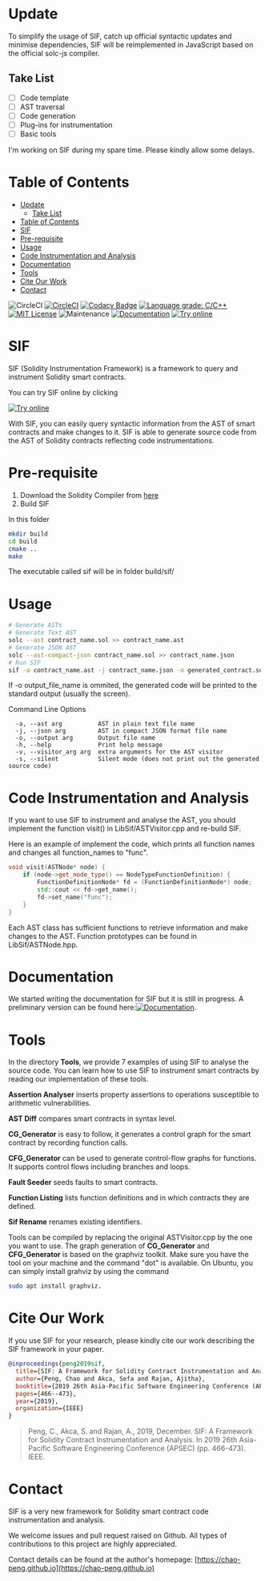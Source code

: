 # Update

To simplify the usage of SIF, catch up official syntactic updates and minimise dependencies, SIF will be reimplemented in JavaScript based on the official solc-js compiler.

## Take List

- [ ] Code template
- [ ] AST traversal
- [ ] Code generation
- [ ] Plug-ins for instrumentation
- [ ] Basic tools

I'm working on SIF during my spare time. Please kindly allow some delays.

# Table of Contents

- [Update](#update)
  - [Take List](#take-list)
- [Table of Contents](#table-of-contents)
- [SIF](#sif)
- [Pre-requisite](#pre-requisite)
- [Usage](#usage)
- [Code Instrumentation and Analysis](#code-instrumentation-and-analysis)
- [Documentation](#documentation)
- [Tools](#tools)
- [Cite Our Work](#cite-our-work)
- [Contact](#contact)


![CircleCI](https://img.shields.io/circleci/build/github/chao-peng/SIF/master?token=b3c677431ad059030f63a0b5a53599dc03f524fb)
[![CircleCI](https://circleci.com/gh/chao-peng/SIF.svg?style=svg)](https://circleci.com/gh/chao-peng/SIF)
[![Codacy Badge](https://api.codacy.com/project/badge/Grade/32646ea4bd9d4d54a743cba33acb33ec)](https://www.codacy.com/app/chao-peng/SIF?utm_source=github.com&amp;utm_medium=referral&amp;utm_content=chao-peng/SIF&amp;utm_campaign=Badge_Grade)
[![Language grade: C/C++](https://img.shields.io/lgtm/grade/cpp/g/chao-peng/SIF.svg?logo=lgtm&logoWidth=18)](https://lgtm.com/projects/g/chao-peng/SIF/context:cpp)
[![MIT License](https://img.shields.io/github/license/chao-peng/sif)](https://raw.githubusercontent.com/chao-peng/SIF/master/LICENSE)
![Maintenance](https://img.shields.io/maintenance/yes/2019)
[![Documentation](https://img.shields.io/badge/docs-doxygen-blue.svg)](https://chao-peng.github.io/sif/index.html)
[![Try online](https://img.shields.io/badge/try-online-blue.svg)](https://wandbox.org/permlink/PnaL6bO9zipKRuKu)


# SIF
SIF (Solidity Instrumentation Framework) is a framework to query and instrument Solidity smart contracts.

You can try SIF online by clicking

[![Try online](https://img.shields.io/badge/try-online-blue.svg)](https://wandbox.org/permlink/PnaL6bO9zipKRuKu)

With SIF, you can easily query syntactic information from the AST of smart contracts and make changes to it. SIF is able to generate source code from the AST of Solidity contracts reflecting code instrumentations.

# Pre-requisite

1. Download the Solidity Compiler from [here](https://github.com/ethereum/solidity/releases/tag/v0.4.25)
2. Build SIF

In this folder
```bash
mkdir build
cd build
cmake ..
make
```

The executable called sif will be in folder build/sif/

# Usage

```bash
# Generate ASTs 
# Generate Text AST
solc --ast contract_name.sol >> contract_name.ast
# Generate JSON AST
solc --ast-compact-json contract_name.sol >> contract_name.json
# Run SIF
sif -a contract_name.ast -j contract_name.json -o generated_contract.sol
```

If -o output_file_name is ommited, the generated code will be printed to the standard output (usually the screen).

Command Line Options

```
  -a, --ast arg          AST in plain text file name
  -j, --json arg         AST in compact JSON format file name
  -o, --output arg       Output file name
  -h, --help             Print help message
  -v, --visitor_arg arg  extra arguments for the AST visitor
  -s, --silent           Silent mode (does not print out the generated source code)
```

# Code Instrumentation and Analysis

If you want to use SIF to instrument and analyse the AST, you should implement the function visit() in LibSif/ASTVisitor.cpp and re-build SIF.

Here is an example of implement the code, which prints all function names and changes all function_names to "func".

```c++
void visit(ASTNode* node) {
    if (node->get_node_type() == NodeTypeFunctionDefinition) {
        FunctionDefinitionNode* fd = (FunctionDefinitionNode*) node;
        std::cout << fd->get_name();
        fd->set_name("func");
    }
}
```

Each AST class has sufficient functions to retrieve information and make changes to the AST. Function prototypes can be found in LibSif/ASTNode.hpp.

# Documentation

We started writing the documentation for SIF but it is still in progress. A preliminary version can be found here:[![Documentation](https://img.shields.io/badge/docs-doxygen-blue.svg)](https://chao-peng.github.io/sif/index.html).


# Tools

In the directory **Tools**, we provide 7 examples of using SIF to analyse the source code. You can learn how to use SIF to instrument smart contracts by reading our implementation of these tools.

**Assertion Analyser** inserts property assertions to operations susceptible to arithmetic vulnerabilities.

**AST Diff** compares smart contracts in syntax level.

**CG_Generator** is easy to follow, it generates a control graph for the smart contract by recording function calls.

**CFG_Generator** can be used to generate control-flow graphs for functions. It supports control flows including branches and loops.

**Fault Seeder** seeds faults to smart contracts.

**Function Listing** lists function definitions and in which contracts they are defined.

**Sif Rename** renames existing identifiers.

Tools can be compiled by replacing the original ASTVisitor.cpp by the one you want to use. The graph generation of **CG_Generator** and **CFG_Generator** is based on the graphviz toolkit. Make sure you have the tool on your machine and the command "dot" is available. On Ubuntu, you can simply install grahviz by using the command
```bash
sudo apt install graphviz.
```

# Cite Our Work

If you use SIF for your research, please kindly cite our work describing the SIF framework in your paper.

```bibtex
@inproceedings{peng2019sif,
  title={SIF: A Framework for Solidity Contract Instrumentation and Analysis},
  author={Peng, Chao and Akca, Sefa and Rajan, Ajitha},
  booktitle={2019 26th Asia-Pacific Software Engineering Conference (APSEC)},
  pages={466--473},
  year={2019},
  organization={IEEE}
}
```

> Peng, C., Akca, S. and Rajan, A., 2019, December. SIF: A Framework for Solidity Contract Instrumentation and Analysis. In 2019 26th Asia-Pacific Software Engineering Conference (APSEC) (pp. 466-473). IEEE.

# Contact 

SIF is a very new framework for Solidity smart contract code instrumentation and analysis. 

We welcome issues and pull request raised on Github. All types of contributions to this project are highly appreciated.

Contact details can be found at the author's homepage: [https://chao-peng.github.io](https://chao-peng.github.io)
